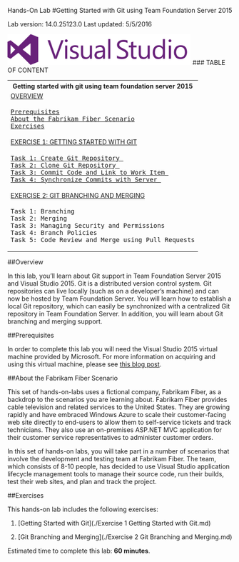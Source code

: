 Hands-On Lab
#Getting Started with Git using Team Foundation Server 2015

Lab version: 14.0.25123.0
Last updated: 5/5/2016

<img src="./media/image1.png" width="411" height="69" />
### TABLE OF CONTENT
<table>
<tr><th>Getting started with git using team foundation server 2015</th></tr>
<tr><td><a href="./README.md#overview">OVERVIEW</a></td></tr>
<tr><td><pre><a href="./README.md#prerequisites">Prerequisites</a>
<a href="./README.md#about-the-fabrikam-fiber-scenario">About the Fabrikam Fiber Scenario</a>
<a href="./README.md#exercises">Exercises</a></pre></td></tr>
<tr><td><a href="./Exercise 1 Getting Started with Git.md">EXERCISE 1: GETTING STARTED WITH GIT</a></td></tr> 
<tr><td><pre>
<a href="./Exercise 1 Getting Started with Git.md#task-1-create-a-git-repository">Task 1: Create Git Repository </a>
<a href="./Exercise 1 Getting Started with Git.md#task-2-clone-git-repository">Task 2: Clone Git Repository </a>
<a href="./Exercise 1 Getting Started with Git.md##task-3-commit-code-and-link-to-work-item">Task 3: Commit Code and Link to Work Item </a>
<a href="./Exercise 1 Getting Started with Git.md#task-4-synchronize-commits-with-server">Task 4: Synchronize Commits with Server </a>
</pre></td></tr>
<tr><td><a href="./Exercise 2 Git Branching and Merging.md">EXERCISE 2: GIT BRANCHING AND MERGING</a></td></tr> 
<tr><td><pre>
Task 1: Branching
Task 2: Merging
Task 3: Managing Security and Permissions
Task 4: Branch Policies
Task 5: Code Review and Merge using Pull Requests
</pre></td></tr>
</table>

##Overview

   In this lab, you’ll learn about Git support in Team Foundation
    Server 2015 and Visual Studio 2015. Git is a distributed version
    control system. Git repositories can live locally (such as on a
    developer’s machine) and can now be hosted by Team
    Foundation Server. You will learn how to establish a local Git
    repository, which can easily be synchronized with a centralized Git
    repository in Team Foundation Server. In addition, you will learn
    about Git branching and merging support.

##Prerequisites

   In order to complete this lab you will need the Visual Studio 2015
    virtual machine provided by Microsoft. For more information on
    acquiring and using this virtual machine, please see [this blog
    post](http://aka.ms/ALMVM).

##About the Fabrikam Fiber Scenario

   This set of hands-on-labs uses a fictional company, Fabrikam Fiber,
    as a backdrop to the scenarios you are learning about. Fabrikam
    Fiber provides cable television and related services to the
    United States. They are growing rapidly and have embraced Windows
    Azure to scale their customer-facing web site directly to end-users
    to allow them to self-service tickets and track technicians. They
    also use an on-premises ASP.NET MVC application for their customer
    service representatives to administer customer orders.

   In this set of hands-on labs, you will take part in a number of
    scenarios that involve the development and testing team at
    Fabrikam Fiber. The team, which consists of 8-10 people, has decided
    to use Visual Studio application lifecycle management tools to
    manage their source code, run their builds, test their web sites,
    and plan and track the project.
    
##Exercises

This hands-on lab includes the following exercises:

 1.  [Getting Started with Git](./Exercise 1 Getting Started with Git.md)

 2.  [Git Branching and Merging](./Exercise 2 Git Branching and Merging.md)

 Estimated time to complete this lab: **60 minutes**.
